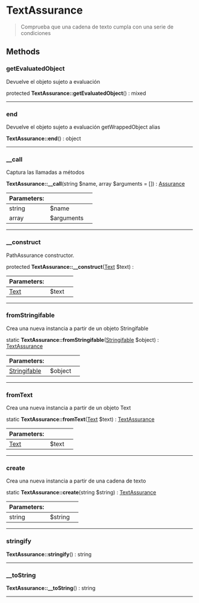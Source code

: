 
                                                                                                                                            
    
# TextAssurance


> Comprueba que una cadena de texto cumpla con  una serie de condiciones
>
> 








## Methods

### getEvaluatedObject
Devuelve el objeto sujeto a evaluación


protected **TextAssurance::getEvaluatedObject**() : mixed



---


### end
Devuelve el objeto sujeto a evaluación
getWrappedObject alias

**TextAssurance::end**() : object



---


### __call
Captura las llamadas a métodos


**TextAssurance::__call**(string $name, array $arguments = []) : [Assurance](../../../Assurance.md)


|Parameters: | | |
| --- | --- | --- |
|string |$name |  |
|array |$arguments |  |

---


### __construct
PathAssurance constructor.


protected **TextAssurance::__construct**([Text](../../../Text.md) $text) : 


|Parameters: | | |
| --- | --- | --- |
|[Text](../../../Text.md) |$text |  |

---


### fromStringifable
Crea una nueva instancia a partir de un objeto Stringifable


static **TextAssurance::fromStringifable**([Stringifable](../../../Stringifable.md) $object) : [TextAssurance](../../../TextAssurance.md)


|Parameters: | | |
| --- | --- | --- |
|[Stringifable](../../../Stringifable.md) |$object |  |

---


### fromText
Crea una nueva instancia a partir de un objeto Text


static **TextAssurance::fromText**([Text](../../../Text.md) $text) : [TextAssurance](../../../TextAssurance.md)


|Parameters: | | |
| --- | --- | --- |
|[Text](../../../Text.md) |$text |  |

---


### create
Crea una nueva instancia a partir de una cadena de texto


static **TextAssurance::create**(string $string) : [TextAssurance](../../../TextAssurance.md)


|Parameters: | | |
| --- | --- | --- |
|string |$string |  |

---


### stringify



**TextAssurance::stringify**() : string



---


### __toString



**TextAssurance::__toString**() : string



---


                                                                                                                                                                                                                                                                                                                                                                                                            
    
                                                                                                                                                                                                                                                                             
                